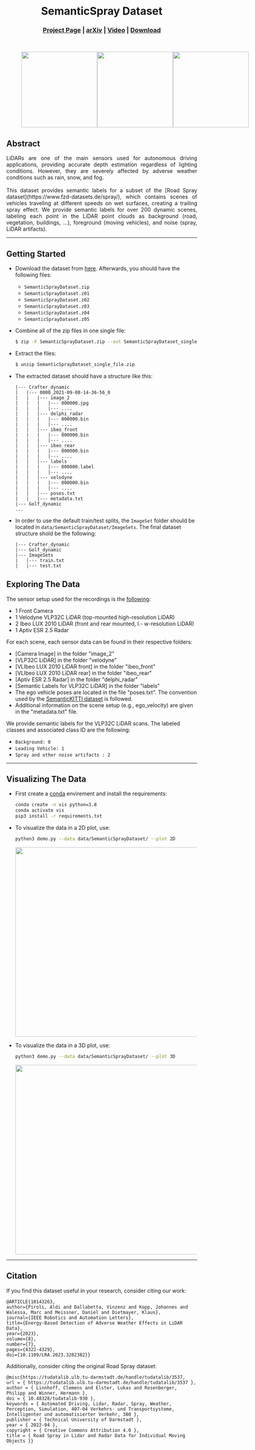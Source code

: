 <div align="center">   

# SemanticSpray Dataset
<h3 align="center">
  <a href="https://semantic-spray-dataset.github.io/">Project Page</a> |
  <a href="https://arxiv.org/abs/2305.16129">arXiv</a> |
  <a href="https://www.youtube.com/watch?v=P_dM0mG9wX8&list=PLajmQbgGUOt2T-JjM6sUUDDeaxqmMZro3">Video</a> |
  <a href="https://oparu.uni-ulm.de/xmlui/handle/123456789/48891">Download</a>
</h3>
</div>
<br>

<div align="center">
<figure class="half" style="display:flex">
    <img style="width:200px" src="img/teaser_0.gif">  
    <img style="width:200px" src="img/teaser_1.gif">  
    <img style="width:200px" src="img/teaser_2.gif">
</figure>
</div>

## Abstract
<p style="text-align:justify;">
LiDARs are one of the main sensors used for autonomous driving applications, providing accurate depth estimation regardless of lighting conditions. However, they are severely affected by adverse weather conditions such as rain, snow, and fog.
<br>
<br>
This dataset provides semantic labels for a subset of the [Road Spray dataset](https://www.fzd-datasets.de/spray/), which contains scenes of vehicles traveling at different speeds on wet surfaces, creating a trailing spray effect. We provide semantic labels for over 200 dynamic scenes, labeling each point in the LiDAR point clouds as background (road, vegetation, buildings, ...), foreground (moving vehicles), and noise (spray, LiDAR artifacts).
</p>



___
## Getting Started
- Download the dataset from [here](https://oparu.uni-ulm.de/xmlui/handle/123456789/48891). Afterwards, you should have the following files: 
  - `SemanticSprayDataset.zip`
  - `SemanticSprayDataset.z01`
  - `SemanticSprayDataset.z02`
  - `SemanticSprayDataset.z03`
  - `SemanticSprayDataset.z04`
  - `SemanticSprayDataset.z05`
- Combine all of the zip files in one single file:
    ```bash 
    $ zip -F SemanticSprayDataset.zip --out SemanticSprayDataset_single_file.zip
    ```

- Extract the files:

    ```bash 
    $ unzip SemanticSprayDataset_single_file.zip
    ```
- The extracted dataset should have a structure like this: 
  ```text
  |--- Crafter_dynamic
  |   |--- 0000_2021-09-08-14-36-56_0
  |   |   |--- image_2
  |   |   |   |--- 000000.jpg
  |   |   |   |--- ....
  |   |   |--- delphi_radar
  |   |   |   |--- 000000.bin
  |   |   |   |--- ....
  |   |   |--- ibeo_front
  |   |   |   |--- 000000.bin
  |   |   |   |--- ....
  |   |   |--- ibeo_rear
  |   |   |   |--- 000000.bin
  |   |   |   |--- ....
  |   |   |--- labels
  |   |   |   |--- 000000.label
  |   |   |   |--- ....
  |   |   |--- velodyne
  |   |   |   |--- 000000.bin
  |   |   |   |--- ....
  |   |   |--- poses.txt
  |   |   |--- metadata.txt
  |--- Golf_dynamic
  ...
  ```
- In order to use the default train/test splits, the `ImageSet` folder should be located in `data/SemanticSprayDataset/ImageSets`. The final dataset structure shold be the following:
  ```text
  |--- Crafter_dynamic
  |--- Golf_dynamic
  |--- ImageSets
  |   |--- train.txt
  |   |--- test.txt
  ```

## Exploring The Data
 The sensor setup used for the recordings is the [following](https://www.fzd-datasets.de/spray/):

  - 1 Front Camera
  - 1 Velodyne VLP32C LiDAR (top-mounted high-resolution LiDAR)
  - 2 Ibeo LUX 2010 LiDAR (front and rear mounted, l.- w-resolution LiDAR)
  - 1 Aptiv ESR 2.5 Radar

For each scene, each sensor data can be found in their respective folders:

  - [Camera Image] in the folder "image_2"
  - [VLP32C LiDAR] in the folder "velodyne"
  - [VLIbeo LUX 2010 LiDAR front] in the folder "ibeo_front"
  - [VLIbeo LUX 2010 LiDAR rear] in the folder "ibeo_rear"
  - [Aptiv ESR 2.5 Radar] in the folder "delphi_radar"
  - [Semantic Labels for VLP32C LiDAR] in the folder "labels"
  - The ego vehicle poses are located in the file "poses.txt". The convention used by the [SemanticKITTI dataset](http://www.semantic-kitti.org/dataset.html) is followed.
  - Additional information on the scene setup (e.g., ego_velocity) are given in the "metadata.txt" file.

We provide semantic labels for the VLP32C LiDAR scans. The labeled classes and associated class ID are the following:

  - `Background: 0`
  - `Leading Vehicle: 1`
  - `Spray and other noise artifacts : 2`

___
## Visualizing The Data
- First create a [conda](https://docs.conda.io/en/latest/miniconda.html) envirement and install the requirements:
  ```bash
  conda create -n vis python=3.8
  conda activate vis
  pip3 install -r requirements.txt
  ```
- To visualize the data in a 2D plot, use:
  ```bash
  python3 demo.py --data data/SemanticSprayDataset/ --plot 2D
  ```
  <div align="center">
    <img style="width:500px" src="img/2d_plot.png">  
  </div>

- To visualize the data in a 3D plot, use:
  ```bash
  python3 demo.py --data data/SemanticSprayDataset/ --plot 3D
  ```
  <div align="center">
    <img style="width:500px" src="img/3d_plot.png">  
 </div>


___

## Citation 
If you find this dataset useful in your research, consider citing our work:


```
@ARTICLE{10143263,
author={Piroli, Aldi and Dallabetta, Vinzenz and Kopp, Johannes and Walessa, Marc and Meissner, Daniel and Dietmayer, Klaus},
journal={IEEE Robotics and Automation Letters},
title={Energy-Based Detection of Adverse Weather Effects in LiDAR Data}, 
year={2023},
volume={8},
number={7},
pages={4322-4329},
doi={10.1109/LRA.2023.3282382}}
```

Additionally, consider citing the original Road Spray dataset: 

```
@misc{https://tudatalib.ulb.tu-darmstadt.de/handle/tudatalib/3537,
url = { https://tudatalib.ulb.tu-darmstadt.de/handle/tudatalib/3537 },
author = { Linnhoff, Clemens and Elster, Lukas and Rosenberger, Philipp and Winner, Hermann },
doi = { 10.48328/tudatalib-930 },
keywords = { Automated Driving, Lidar, Radar, Spray, Weather, Perception, Simulation, 407-04 Verkehrs- und Transportsysteme, Intelligenter und automatisierter Verkehr, 380 },
publisher = { Technical University of Darmstadt },
year = { 2022-04 },
copyright = { Creative Commons Attribution 4.0 },
title = { Road Spray in Lidar and Radar Data for Individual Moving Objects }}
```
